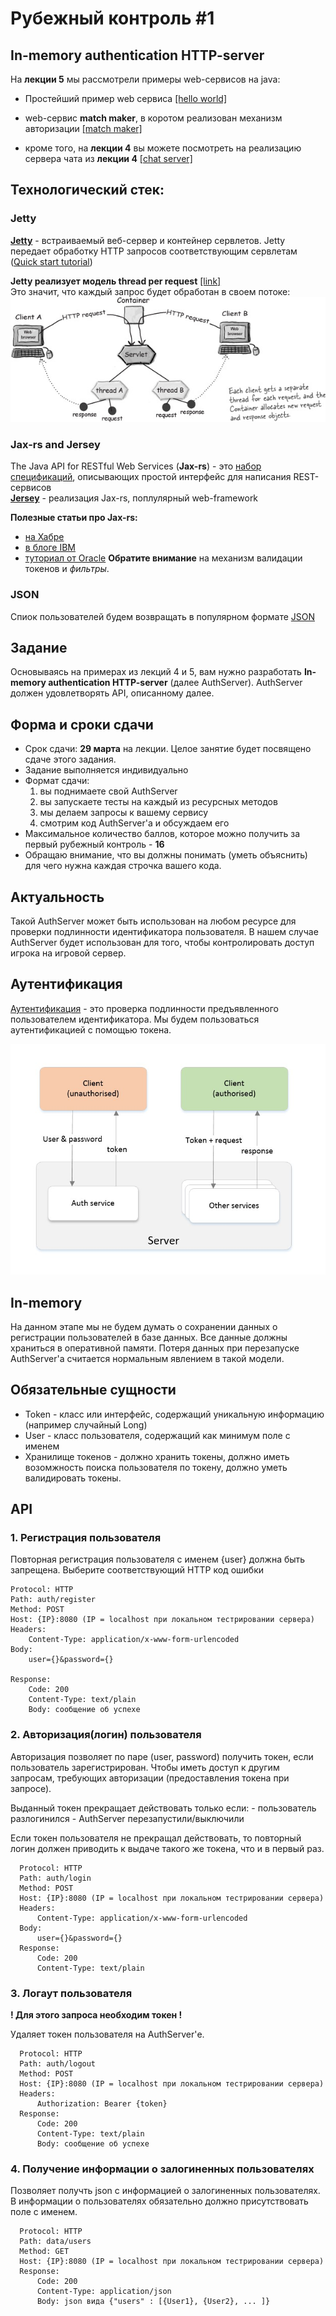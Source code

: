 # Рубежный контроль \#1

## In-memory authentication HTTP-server

На **лекции 5** мы рассмотрели примеры web-сервисов на java:  
- Простейший пример web сервиса
[[hello world]](https://github.com/rybalkinsd/atom/tree/master/lecture05/src/main/java/ru/atom/jersey/hw)

- web-сервис **match maker**, в коротом реализован механизм авторизации
[[match maker]](https://github.com/rybalkinsd/atom/tree/master/lecture05/src/main/java/ru/atom/jersey/mm)

- кроме того, на **лекции 4** вы можете посмотреть на реализацию сервера чата из **лекции 4**
[[chat server]](https://github.com/rybalkinsd/atom/tree/master/lecture04/src/main/java/ru/atom/http/server)

## Технологический стек:
### Jetty
**[Jetty](http://www.eclipse.org/jetty/)** - встраиваемый веб-сервер и контейнер сервлетов.
Jetty передает обработку HTTP запросов соответствующим сервлетам ([Quick start tutorial](https://www.eclipse.org/jetty/documentation/current/quick-start.html))

**Jetty реализует модель thread per request** [[link]](http://stackoverflow.com/questions/15217524/what-is-the-difference-between-thread-per-connection-vs-thread-per-request)  
Это значит, что каждый запрос будет обработан в своем потоке:
![](thread_per_request.jpg)

### Jax-rs and Jersey
The Java API for RESTful Web Services (**Jax-rs**) - это [набор спецификаций](https://jcp.org/en/jsr/detail?id=311), описывающих простой интерфейс для написания REST-сервисов  
**[Jersey](https://jersey.java.net/)** - реализация Jax-rs, поплулярный web-framework

**Полезные статьи про Jax-rs:**
- [на Хабре](https://habrahabr.ru/post/140181/)
- [в блоге IBM](https://www.ibm.com/developerworks/ru/library/wa-jaxrs/)
- [туториал от Oracle](http://docs.oracle.com/javaee/6/tutorial/doc/gilik.html)
**Обратите внимание** на механизм валидации токенов и *фильтры*.

### JSON
Спиок пользователей будем возвращать в популярном формате [JSON](https://www.w3schools.com/js/js_json_intro.asp)

## Задание
Основываясь на примерах из лекций 4 и 5, вам нужно разработать **In-memory authentication HTTP-server** (далее AuthServer).
AuthServer должен удовлетворять API, описанному далее.

## Форма и сроки сдачи
- Срок сдачи: **29 марта** на лекции. Целое занятие будет посвящено сдаче этого задания.
- Задание выполняется индивидуально
- Формат сдачи:
    1. вы поднимаете свой AuthServer
    2. вы запускаете тесты на каждый из ресурсных методов
    3. мы делаем запросы к вашему сервису 
    4. смотрим код AuthServer'а и обсуждаем его    
- Максимальное количество баллов, которое можно получить за первый рубежный контроль - **16**
- Обращаю внимание, что вы должны понимать (уметь объяснить) для чего нужна каждая строчка вашего кода.

## Актуальность
Такой AuthServer может быть использован на любом ресурсе для проверки подлинности идентификатора пользователя.
В нашем случае AuthServer будет использован для того, чтобы контролировать доступ игрока на игровой сервер.

## Аутентификация
[Аутентификация](https://ru.wikipedia.org/wiki/%D0%90%D1%83%D1%82%D0%B5%D0%BD%D1%82%D0%B8%D1%84%D0%B8%D0%BA%D0%B0%D1%86%D0%B8%D1%8F_%D0%B2_%D0%98%D0%BD%D1%82%D0%B5%D1%80%D0%BD%D0%B5%D1%82%D0%B5) - 
это проверка подлинности предъявленного пользователем идентификатора.
Мы будем пользоваться аутентификацией с помощью токена.

![](auth_schema.jpg)

## In-memory
На данном этапе мы не будем думать о сохранении данных о регистрации пользователей в базе данных. 
Все данные должны храниться в оперативной памяти. Потеря данных при перезапуске AuthServer'а считается нормальным явлением в такой модели.


## Обязательные сущности
- Token - класс или интерфейс, содержащий уникальную информацию (например случайный Long)
- User - класс пользователя, содержащий как минимум поле с именем
- Хранилище токенов - должно хранить токены, должно иметь возомжность поиска пользователя по токену, должно уметь валидировать токены.

## API
### 1. Регистрация пользователя

  Повторная регистрация пользователя c именем {user} должна быть запрещена. Выберите соответствующий HTTP код ошибки
  ```
  Protocol: HTTP
  Path: auth/register
  Method: POST
  Host: {IP}:8080 (IP = localhost при локальном тестрировании сервера)
  Headers:
      Content-Type: application/x-www-form-urlencoded
  Body:
      user={}&password={}

  Response: 
      Code: 200
      Content-Type: text/plain
      Body: сообщение об успехе
  ```
### 2. Авторизация(логин) пользователя

  Авторизация позволяет по паре (user, password) получить токен, если пользователь зарегистрирован. Чтобы иметь доступ к другим запросам, требующих авторизации (предоставления токена при запросе).
  
  Выданный токен прекращает действовать только если:
    - пользователь разлогинился
    - AuthServer перезапустили/выключили
    
  Если токен пользователя не прекращал действовать, то повторный логин должен приводить к выдаче такого же токена, что и в первый раз.
  ```
    Protocol: HTTP
    Path: auth/login
    Method: POST
    Host: {IP}:8080 (IP = localhost при локальном тестрировании сервера)
    Headers:
        Content-Type: application/x-www-form-urlencoded
    Body:
        user={}&password={}
    Response: 
        Code: 200
        Сontent-Type: text/plain
  ```

### 3. Логаут пользователя

  **! Для этого запроса необходим токен !**
  
  Удаляет токен пользователя на AuthServer'е. 
  ```
    Protocol: HTTP
    Path: auth/logout
    Method: POST
    Host: {IP}:8080 (IP = localhost при локальном тестрировании сервера)
    Headers:
        Authorization: Bearer {token}
    Response:
        Code: 200
        Сontent-Type: text/plain
        Body: сообщение об успехе
  ```
  
  
### 4. Получение информации о залогиненных пользователях

  Позволяет получть json с информацией о залогиненных пользователях. В информации о пользователях обязательно должно присутствовать поле с именем.  
  ```
    Protocol: HTTP
    Path: data/users
    Method: GET
    Host: {IP}:8080 (IP = localhost при локальном тестрировании сервера)
    Response: 
        Code: 200
        Сontent-Type: application/json
        Body: json вида {"users" : [{User1}, {User2}, ... ]}
  ```